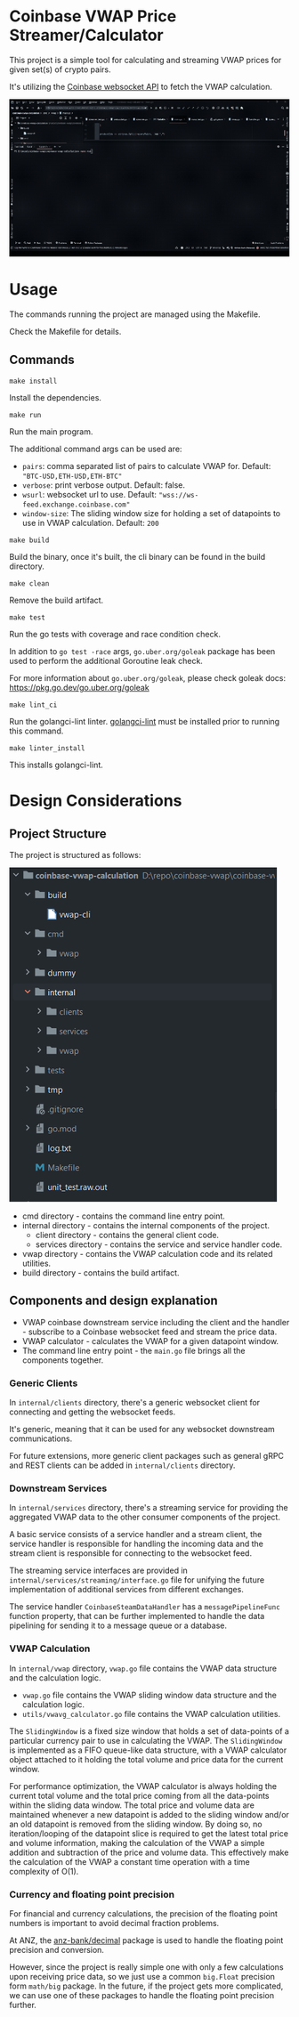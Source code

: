 # Coinbase VWAP Price Streamer/Calculator

This project is a simple tool for calculating and streaming VWAP prices for given set(s) of crypto pairs.

It's utilizing the [Coinbase websocket API](https://docs.cloud.coinbase.com/exchange/docs/websocket-overview) to fetch the VWAP calculation.

![Coinbase VWAP Price Streamer](assets/images/live-run-demo.gif)

# Usage

The commands running the project are managed using the Makefile.

Check the Makefile for details.

## Commands

```
make install
```

Install the dependencies.

```
make run
```

Run the main program.

The additional command args can be used are:

- `pairs`: comma separated list of pairs to calculate VWAP for. Default: `"BTC-USD,ETH-USD,ETH-BTC"`
- `verbose`: print verbose output. Default: false.
- `wsurl`: websocket url to use. Default: `"wss://ws-feed.exchange.coinbase.com"`
- `window-size`: The sliding window size for holding a set of datapoints to use in VWAP calculation. Default: `200`

```
make build
```

Build the binary, once it's built, the cli binary can be found in the build directory.

```
make clean
```

Remove the build artifact.

```
make test
```

Run the go tests with coverage and race condition check.

In addition to `go test -race` args, `go.uber.org/goleak` package has been used to perform
the additional Goroutine leak check.

For more information about `go.uber.org/goleak`, please check goleak docs: https://pkg.go.dev/go.uber.org/goleak

```
make lint_ci
```

Run the golangci-lint linter. [golangci-lint](https://golangci-lint.run/) must be installed prior to running this command.

```
make linter_install
```

This installs golangci-lint.

# Design Considerations

## Project Structure

The project is structured as follows:

![Coinbase VWAP Price Streamer project structure](assets/images/coinbase-vwap-folder-struct-capture.PNG)

- cmd directory - contains the command line entry point.
- internal directory - contains the internal components of the project.
    - client directory - contains the general client code.
    - services directory - contains the service and service handler code.
- vwap directory - contains the VWAP calculation code and its related utilities.
- build directory - contains the build artifact.

## Components and design explanation

* VWAP coinbase downstream service including the client and the handler - subscribe to a Coinbase websocket feed and stream the price data.
* VWAP calculator - calculates the VWAP for a given datapoint window.
* The command line entry point - the `main.go` file brings all the components together.

### Generic Clients

  In `internal/clients` directory, there's a generic websocket client for connecting and getting the websocket feeds.

  It's generic, meaning that it can be used for any websocket downstream communications.

  For future extensions, more generic client packages such as general gRPC and REST clients can be added in `internal/clients` directory.

### Downstream Services

  In `internal/services` directory, there's a streaming service for providing the aggregated VWAP data to the other consumer components of the project.

  A basic service consists of a service handler and a stream client, the service handler is responsible for handling the incoming data and the stream client is responsible for connecting to the websocket feed.

  The streaming service interfaces are provided in `internal/services/streaming/interface.go` file for unifying the future implementation of additional services from different exchanges.

  The service handler `CoinbaseSteamDataHandler` has a `messagePipelineFunc` function property, that can be further implemented to handle the data pipelining for sending it to a message queue or a database.

### VWAP Calculation
  
  In `internal/vwap` directory, `vwap.go` file contains the VWAP data structure and the calculation logic.

  - `vwap.go` file contains the VWAP sliding window data structure and the calculation logic.
  - `utils/vwavg_calculator.go` file contains the VWAP calculation utilities.
  
  The `SlidingWindow` is a fixed size window that holds a set of data-points of a particular currency pair to use in
  calculating the VWAP. The `SlidingWindow` is implemented as a FIFO queue-like data structure, with a VWAP calculator
  object attached to it holding the total volume and price data for the current window.
  
  For performance optimization, the VWAP calculator is always holding the current total volume and the total price
  coming from all the data-points within the sliding data window. The total price and volume data are maintained whenever
  a new datapoint is added to the sliding window and/or an old datapoint is removed from the sliding window. By doing so,
  no iteration/looping of the datapoint slice is required to get the latest total price and volume information, making
  the calculation of the VWAP a simple addition and subtraction of the price and volume data. This effectively make the
  calculation of the VWAP a constant time operation with a time complexity of O(1).

### Currency and floating point precision

  For financial and currency calculations, the precision of the floating point numbers is important to avoid decimal
  fraction problems.

  At ANZ, the [anz-bank/decimal](https://github.com/anz-bank/decimal) package is used to handle the floating point
  precision and conversion.

  However, since the project is really simple one with only a few calculations upon receiving price data, so we just use
  a common `big.Float` precision form `math/big` package. In the future, if the project gets more complicated, we can use
  one of these packages to handle the floating point precision further.
